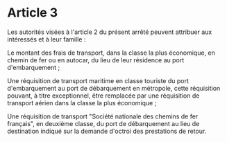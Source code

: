 # Article 3

Les autorités visées à l'article 2 du présent arrêté peuvent attribuer aux intéressés et à leur famille :

Le montant des frais de transport, dans la classe la plus économique, en chemin de fer ou en autocar, du lieu de leur résidence au port d'embarquement ;

Une réquisition de transport maritime en classe touriste du port d'embarquement au port de débarquement en métropole, cette réquisition pouvant, à titre exceptionnel, être remplacée par une réquisition de transport aérien dans la classe la plus économique ;

Une réquisition de transport "Société nationale des chemins de fer français", en deuxième classe, du port de débarquement au lieu de destination indiqué sur la demande d'octroi des prestations de retour.
